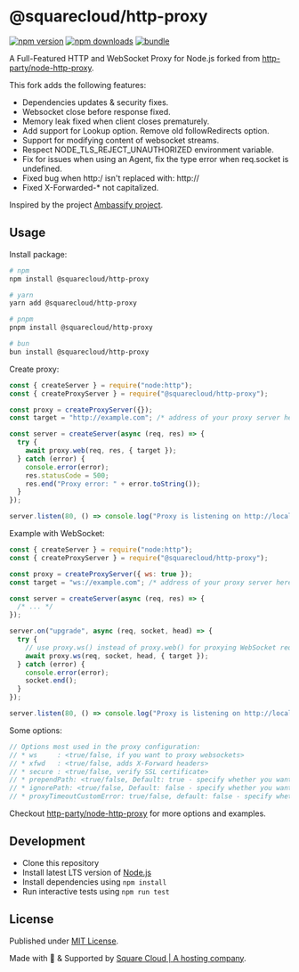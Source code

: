 # @squarecloud/http-proxy

[![npm version][npm-version-src]][npm-version-href]
[![npm downloads][npm-downloads-src]][npm-downloads-href]
[![bundle][bundle-src]][bundle-href]

A Full-Featured HTTP and WebSocket Proxy for Node.js forked from [http-party/node-http-proxy](https://github.com/http-party/node-http-proxy).

This fork adds the following features:

- Dependencies updates & security fixes.
- Websocket close before response fixed.
- Memory leak fixed when client closes prematurely.
- Add support for Lookup option. Remove old followRedirects option.
- Support for modifying content of websocket streams.
- Respect NODE_TLS_REJECT_UNAUTHORIZED environment variable.
- Fix for issues when using an Agent, fix the type error when req.socket is undefined.
- Fixed bug when http:/ isn't replaced with: http://
- Fixed X-Forwarded-\* not capitalized.

Inspired by the project [Ambassify project](https://github.com/ambassify/node-http-proxy).

## Usage

Install package:

```sh
# npm
npm install @squarecloud/http-proxy

# yarn
yarn add @squarecloud/http-proxy

# pnpm
pnpm install @squarecloud/http-proxy

# bun
bun install @squarecloud/http-proxy
```

Create proxy:

```js
const { createServer } = require("node:http");
const { createProxyServer } = require("@squarecloud/http-proxy");

const proxy = createProxyServer({});
const target = "http://example.com"; /* address of your proxy server here */

const server = createServer(async (req, res) => {
  try {
    await proxy.web(req, res, { target });
  } catch (error) {
    console.error(error);
    res.statusCode = 500;
    res.end("Proxy error: " + error.toString());
  }
});

server.listen(80, () => console.log("Proxy is listening on http://localhost"));
```

Example with WebSocket:

```js
const { createServer } = require("node:http");
const { createProxyServer } = require("@squarecloud/http-proxy");

const proxy = createProxyServer({ ws: true });
const target = "ws://example.com"; /* address of your proxy server here */

const server = createServer(async (req, res) => {
  /* ... */
});

server.on("upgrade", async (req, socket, head) => {
  try {
    // use proxy.ws() instead of proxy.web() for proxying WebSocket requests.
    await proxy.ws(req, socket, head, { target });
  } catch (error) {
    console.error(error);
    socket.end();
  }
});

server.listen(80, () => console.log("Proxy is listening on http://localhost"));
```

Some options:

```js
// Options most used in the proxy configuration:
// * ws     : <true/false, if you want to proxy websockets>
// * xfwd   : <true/false, adds X-Forward headers>
// * secure : <true/false, verify SSL certificate>
// * prependPath: <true/false, Default: true - specify whether you want to prepend the target"s path to the proxy path>
// * ignorePath: <true/false, Default: false - specify whether you want to ignore the proxy path of the incoming request>
// * proxyTimeoutCustomError: true/false, default: false - specify whether you want to throw a custom `ETIMEDOUT` error when the `proxyTimeout` is reached. If false then the default `ECONNRESET` error will be thrown.
```

Checkout [http-party/node-http-proxy](https://github.com/http-party/node-http-proxy#options) for more options and examples.

## Development

- Clone this repository
- Install latest LTS version of [Node.js](https://nodejs.org/en/)
- Install dependencies using `npm install`
- Run interactive tests using `npm run test`

## License

Published under [MIT License](./LICENSE).

Made with 💙 & Supported by [Square Cloud | A hosting company](https://squarecloud.app).

<!-- Badges -->

[npm-version-src]: https://img.shields.io/npm/v/@squarecloud/http-proxy?style=flat&colorA=18181B&colorB=2563eb
[npm-version-href]: https://npmjs.com/package/@squarecloud/http-proxy
[npm-downloads-src]: https://img.shields.io/npm/dm/@squarecloud/http-proxy?style=flat&colorA=18181B&colorB=2563eb
[npm-downloads-href]: https://npmjs.com/package/@squarecloud/http-proxy
[bundle-src]: https://img.shields.io/bundlephobia/minzip/@squarecloud/http-proxy?style=flat&colorA=18181B&colorB=2563eb
[bundle-href]: https://bundlephobia.com/result?p=@squarecloud/http-proxy
